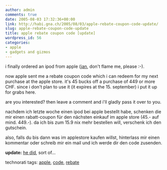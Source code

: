 ```yaml
---
author: admin
comments: true
date: 2005-08-03 17:32:36+00:00
link: http://habi.gna.ch/2005/08/03/apple-rebate-coupon-code-update/
slug: apple-rebate-coupon-code-update
title: apple rebate coupon code [update]
wordpress_id: 56
categories:
- apple
- gadgets and gizmos
---
```


i finally ordered an ipod from apple ([jan](https://pieceoplastic.com/), don't flame me, please :-).

now apple sent me a rebate coupon code which i can redeem for my next purchase at the apple store. it's 45 bucks off a purchase of 449 or more CHF. since i don't plan to use it (it expires at the 15. september) i put it up for grabs here.

are you interested? then leave a comment and i'll gladly pass it over to you.

nachdem ich letzte woche einen ipod bei apple bestellt habe, schenken die mir einen rabatt-coupon für den nächsten einkauf im apple store (45.- auf mind. 449.-). da ich bis zum 15.9 nix mehr bestellen will, verschenk ich den gutschein.

also, falls du bis dann was im applestore kaufen willst, hinterlass mir einen kommentar oder schreib mir ein mail und ich werde dir den code zusenden.

**update:** [he did](https://pieceoplastic.com/index.php/1963/ipodz-r-4-cnuts-xcpt-habi/), sort of...



technorati tags: [apple](http://technorati.com/tag/apple), [code](http://technorati.com/tag/code), [rebate](http://technorati.com/tag/rebate)


